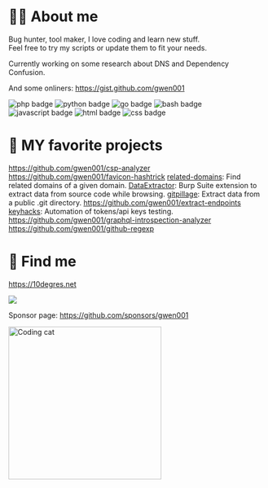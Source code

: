 # 👨‍💻 About me

Bug hunter, tool maker, I love coding and learn new stuff.  
Feel free to try my scripts or update them to fit your needs.  

Currently working on some research about DNS and Dependency Confusion.  

And some onliners: https://gist.github.com/gwen001  

<p>
    <img src="https://img.shields.io/badge/-php-blue" alt="php badge">
    <img src="https://img.shields.io/badge/-python-green" alt="python badge">
    <img src="https://img.shields.io/badge/-go-red" alt="go badge">
    <img src="https://img.shields.io/badge/-bash-orange" alt="bash badge">
    <img src="https://img.shields.io/badge/-javascript-yellow" alt="javascript badge">
    <img src="https://img.shields.io/badge/-html-purple" alt="html badge">
    <img src="https://img.shields.io/badge/-css-pink" alt="css badge">
</p>


# 💾 MY favorite projects

https://github.com/gwen001/csp-analyzer
https://github.com/gwen001/favicon-hashtrick
[related-domains](https://github.com/gwen001/related-domains): Find related domains of a given domain.
[DataExtractor](https://github.com/gwen001/DataExtractor): Burp Suite extension to extract data from source code while browsing.
[gitpillage](https://github.com/gwen001/gitpillage): Extract data from a public .git directory.
https://github.com/gwen001/extract-endpoints
[keyhacks](https://github.com/gwen001/keyhacks): Automation of tokens/api keys testing.
https://github.com/gwen001/graphql-introspection-analyzer
https://github.com/gwen001/github-regexp


# 📧 Find me

https://10degres.net  

<a href="https://twitter.com/gwendallecoguic"><img src="https://img.shields.io/twitter/follow/gwendallecoguic.svg?logo=twitter"></a>

Sponsor page: https://github.com/sponsors/gwen001  



<img src="https://i.giphy.com/media/JIX9t2j0ZTN9S/giphy.webp" alt="Coding cat" width="300">

